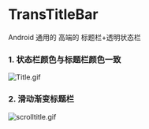 # TransTitleBar
Android 通用的 高端的 标题栏+透明状态栏
### 1. 状态栏颜色与标题栏颜色一致 ###

 ![Title.gif](http://upload-images.jianshu.io/upload_images/2384561-89e6c0490541d129.gif?imageMogr2/auto-orient/strip)


### 2. 滑动渐变标题栏 ###

![scrolltitle.gif](http://upload-images.jianshu.io/upload_images/2384561-f7ca79a347fe0a27.gif?imageMogr2/auto-orient/strip)
